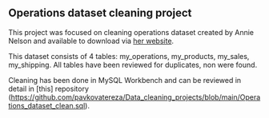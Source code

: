 ## Operations dataset cleaning project

This project was focused on cleaning operations dataset created by Annie Nelson and available to download via [her website](https://anniesanalytics-datasets.carrd.co). 


This dataset consists of 4 tables: my_operations, my_products, my_sales, my_shipping. All tables have been reviewed for duplicates, non were found. 


Cleaning has been done in MySQL Workbench and can be reviewed in detail in [this] repository (https://github.com/pavkovatereza/Data_cleaning_projects/blob/main/Operations_dataset_clean.sql).
